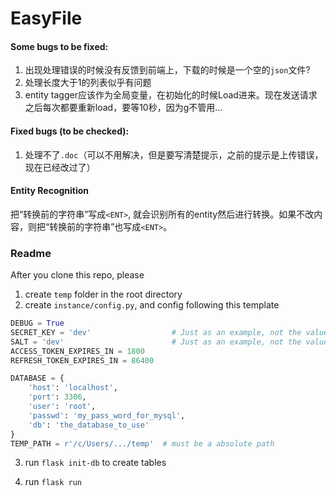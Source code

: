 # EasyFile

#### Some bugs to be fixed:

1. 出现处理错误的时候没有反馈到前端上，下载的时候是一个空的`json`文件?
2. 处理长度大于1的列表似乎有问题
3. entity tagger应该作为全局变量，在初始化的时候Load进来。现在发送请求之后每次都要重新load，要等10秒，因为g不管用...

#### Fixed bugs (to be checked):

1. 处理不了`.doc`（可以不用解决，但是要写清楚提示，之前的提示是上传错误，现在已经改过了）



#### Entity Recognition

把“转换前的字符串”写成`<ENT>`, 就会识别所有的entity然后进行转换。如果不改内容，则把“转换前的字符串”也写成`<ENT>`。



### Readme

After you clone this repo, please

1. create `temp` folder in the root directory
2. create `instance/config.py`, and config following this template

```python
DEBUG = True
SECRET_KEY = 'dev'                  # Just as an example, not the value we actually use
SALT = 'dev'                        # Just as an example, not the value we actually use
ACCESS_TOKEN_EXPIRES_IN = 1800
REFRESH_TOKEN_EXPIRES_IN = 86400

DATABASE = {
    'host': 'localhost',
    'port': 3306,
    'user': 'root',
    'passwd': 'my_pass_word_for_mysql',
    'db': 'the_database_to_use'
}
TEMP_PATH = r'/c/Users/.../temp'  # must be a absolute path
```

3. run `flask init-db` to create tables

4. run `flask run`

